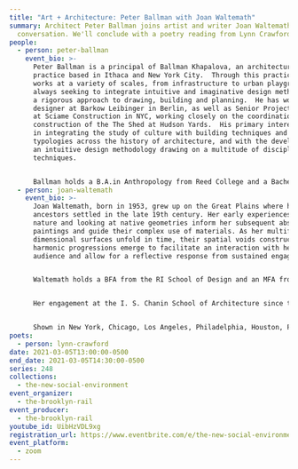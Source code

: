 ```yaml
---
title: "Art + Architecture: Peter Ballman with Joan Waltemath"
summary: Architect Peter Ballman joins artist and writer Joan Waltemath for a
  conversation. We'll conclude with a poetry reading from Lynn Crawford.
people:
  - person: peter-ballman
    event_bio: >-
      Peter Ballman is a principal of Ballman Khapalova, an architecture
      practice based in Ithaca and New York City.  Through this practice Peter
      works at a variety of scales, from infrastructure to urban playgrounds,
      always seeking to integrate intuitive and imaginative design methods with
      a rigorous approach to drawing, building and planning.  He has worked as a
      designer at Barkow Leibinger in Berlin, as well as Senior Project Manager
      at Sciame Construction in NYC, working closely on the coordination and
      construction of the The Shed at Hudson Yards.  His primary interests are
      in integrating the study of culture with building techniques and
      typologies across the history of architecture, and with the development of
      an intuitive design methodology drawing on a multitude of disciplines and
      techniques.  


      Ballman holds a B.A.in Anthropology from Reed College and a Bachelor of Architecture from the Irwin S. Chanin School of Architecture at The Cooper Union. He is currently the Tafel Visiting Critic at the Cornell University School of Architecture where he teaches an advanced studio course entitled Disaster Machines, proposing architectural and infrastructural solutions for social and environmental catastrophes.  Prior courses at Cornell have included Mies Variations:  Exercises in langue and parole, which focused on the evolution of architectural language and construction detailing over time.  He has also taught at integrated design at Pratt Institute, and has served as a guest critic at The Cooper Union, Pratt and Cornell.  
  - person: joan-waltemath
    event_bio: >-
      Joan Waltemath, born in 1953, grew up on the Great Plains where her German
      ancestors settled in the late 19th century. Her early experiences in
      nature and looking at native geometries inform her subsequent abstract
      paintings and guide their complex use of materials. As her multifaceted 2
      dimensional surfaces unfold in time, their spatial voids constructed of
      harmonic progressions emerge to facilitate an interaction with her
      audience and allow for a reflective response from sustained engagement. 


      Waltemath holds a BFA from the RI School of Design and an MFA from Hunter College, CUNY.  She has lived and worked in New York city since 1977 and collaborated with filmmakers, musicians, architects and writers in collective groups and through special projects since the early days of the downtown No Wave era.  “Ok, Today, Tomorrow” a film produced out of her studio was shown at MOMA and archived in their collection as part of a recent survey of the L.E.Side 1980’s.  


      Her engagement at the I. S. Chanin School of Architecture since the early 90’s has led to several collaborative projects with prominent architects in Berlin, New York and a project in Nebraska.  An exhibition of her collaboration with Ballman Khapalova is currently on view at Cooper Union’s newly created online gallery.  Her ongoing dialogue with architecture both informs her own work and allows for concepts developed in painting to be translated into the discipline of architecture.


      Shown in New York, Chicago, Los Angeles, Philadelphia, Houston, Portland, San Diego, Omaha, London, Basel, Amsterdam and Cologne, her paintings and drawings are in the collections of the Museum of Modern Art, the National Gallery of Art, Yale University Art Galleries,  the Harvard University Art Museum and the Art Institute of Chicago among others. She has written extensively on art and served as an editor-at-large for the Brooklyn Rail since 2001. She taught at the I.S. Chanin School of Architecture of the Cooper Union from 1997 to 2010, also at Princeton University and has lectured widely. She is currently the Director of MICA’s MFA program, the LeRoy E. Hoffberger School of Painting.
poets:
  - person: lynn-crawford
date: 2021-03-05T13:00:00-0500
end_date: 2021-03-05T14:30:00-0500
series: 248
collections:
  - the-new-social-environment
event_organizer:
  - the-brooklyn-rail
event_producer:
  - the-brooklyn-rail
youtube_id: UibHzVDL9xg
registration_url: https://www.eventbrite.com/e/the-new-social-environment-248-art-architecture-peter-ballman-tickets-142971839621
event_platform:
  - zoom
---
```


